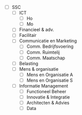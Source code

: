 - [ ] SSC
	- [ ] ICT
		- [ ] Ho
		- [ ] Mo
	- [ ] Financieel & adv.
	- [ ] Facilitair
	- [ ] Communicatie en Marketing
		- [ ] Comm. Bedrijfsvoering
		- [ ] Comm. Ruimtelij
		- [ ] Comm. Maatschap
	- [ ] Belasting
	- [ ] Mens & organisatie
		- [ ] Mens en Organisatie A
		- [ ] Mens en Organisatie S
	- [ ] Informatie Management
		- [ ] Functioneel Beheer
		- [ ] Innovatie & Integratie
		- [ ] Architecten & Advies
		- [ ] Data